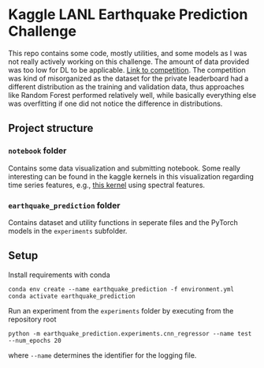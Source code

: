 # Kaggle LANL Earthquake Prediction Challenge

This repo contains some code, mostly utilities, and some models as I was not really actively working on this challenge. The amount of data provided was too low for DL to be applicable. [Link to competition](https://www.kaggle.com/c/LANL-Earthquake-Prediction). The competition was kind of misorganized as the dataset for the private leaderboard had a different distribution as the training and validation data, thus approaches like Random Forest performed relatively well, while basically everything else was overfitting if one did not notice the difference in distributions.

## Project structure
### `notebook` folder
Contains some data visualization and submitting notebook. Some really interesting can be found in the kaggle kernels in this visualization regarding time series features, e.g., [this kernel](https://www.kaggle.com/michael422/spectrogram-convolution) using spectral features.

### `earthquake_prediction` folder
Contains dataset and utility functions in seperate files and the PyTorch models in the `experiments` subfolder.

## Setup
Install requirements with conda
 ```
 conda env create --name earthquake_prediction -f environment.yml 
 conda activate earthquake_prediction
 ```
Run an experiment from the `experiments` folder by executing from the repository root
```
python -m earthquake_prediction.experiments.cnn_regressor --name test --num_epochs 20
```
where `--name` determines the identifier for the logging file.